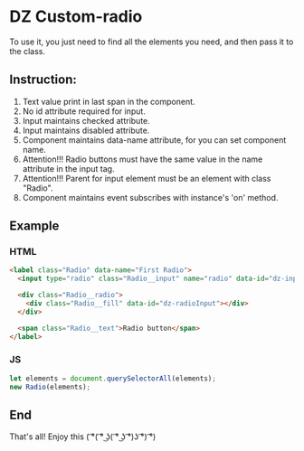 # DZ Custom-radio

To use it, you just need to find all the elements you need, and then pass it to the class.

## Instruction:
1. Text value print in last span in the component.
2. No id attribute required for input.
3. Input maintains checked attribute.
4. Input maintains disabled attribute.
5. Component maintains data-name attribute, for you can set component name.
6. Attention!!! Radio buttons must have the same value in the name attribute in the input tag.
7. Attention!!! Parent for input element must be an element with class "Radio".
8. Component maintains event subscribes with instance's 'on' method.

## Example

### HTML
```html
<label class="Radio" data-name="First Radio">
  <input type="radio" class="Radio__input" name="radio" data-id="dz-input" />

  <div class="Radio__radio">
    <div class="Radio__fill" data-id="dz-radioInput"></div>
  </div>

  <span class="Radio__text">Radio button</span>
</label>
```

### JS
```js
let elements = document.querySelectorAll(elements);
new Radio(elements);
```

## End
That's all! Enjoy this ( ͡°( ͡° ͜ʖ( ͡° ͜ʖ ͡°)ʖ ͡°) ͡°)
